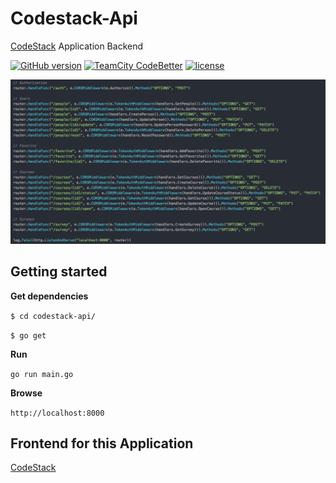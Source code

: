 # Codestack-Api

<!-- v1.1.0 -->

[CodeStack](https://github.com/WhoSV/codestack) Application Backend

[![GitHub version](https://badge.fury.io/gh/WhoSV%2Fcodestack-api.svg)](https://badge.fury.io/gh/WhoSV%2Fcodestack-api)
[![TeamCity CodeBetter](https://img.shields.io/teamcity/codebetter/bt428.svg)](https://github.com/WhoSV/codestack-api)
[![license](https://img.shields.io/github/license/mashape/apistatus.svg)](ttps://github.com/WhoSV/codestack-api)

![alternativetext](screenshot.png)

## Getting started

**Get dependencies**

`$ cd codestack-api/`

`$ go get`

**Run**

`go run main.go`

**Browse**

`http://localhost:8000`

## Frontend for this Application

[CodeStack](https://github.com/WhoSV/codestack)
